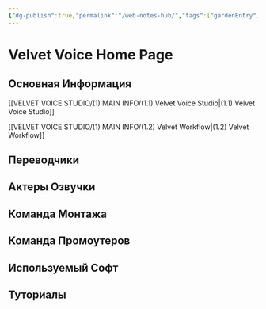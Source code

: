 ```yaml
---
{"dg-publish":true,"permalink":"/web-notes-hub/","tags":["gardenEntry"]}
---
```


# Velvet Voice Home Page

## Основная Информация

[[VELVET VOICE STUDIO/(1) MAIN INFO/(1.1) Velvet Voice Studio\|(1.1) Velvet Voice Studio]]

[[VELVET VOICE STUDIO/(1) MAIN INFO/(1.2) Velvet Workflow\|(1.2) Velvet Workflow]]
## Переводчики


## Актеры Озвучки


## Команда Монтажа


## Команда Промоутеров


## Используемый Софт


## Туториалы

